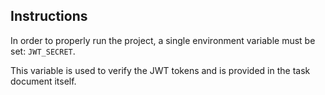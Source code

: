 ## Instructions

In order to properly run the project, a single environment variable must be
set: `JWT_SECRET`.

This variable is used to verify the JWT tokens and is provided in the task document itself.
